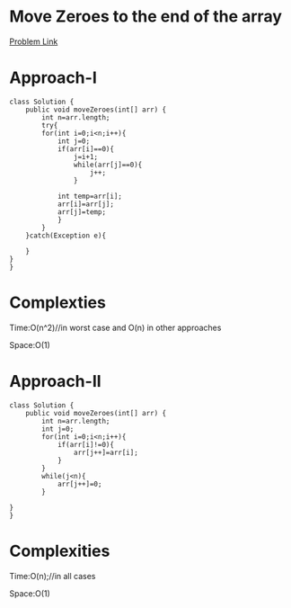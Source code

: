 # Move Zeroes to the end of the array

[Problem Link](https://leetcode.com/problems/move-zeroes/description/)


# Approach-I

```
class Solution {
    public void moveZeroes(int[] arr) {
        int n=arr.length;
        try{
        for(int i=0;i<n;i++){
            int j=0;
            if(arr[i]==0){
                j=i+1;
                while(arr[j]==0){
                    j++;
                }
            
            int temp=arr[i];
            arr[i]=arr[j];
            arr[j]=temp;
            }
        }
    }catch(Exception e){

    }
}
}
```

# Complexties

Time:O(n^2)//in worst case and O(n) in other approaches

Space:O(1)

# Approach-II

```
class Solution {
    public void moveZeroes(int[] arr) {
        int n=arr.length;
        int j=0;
        for(int i=0;i<n;i++){
            if(arr[i]!=0){
                arr[j++]=arr[i];
            }
        }
        while(j<n){
            arr[j++]=0;
        }
        
}
}
```

# Complexities

Time:O(n);//in all cases

Space:O(1)
